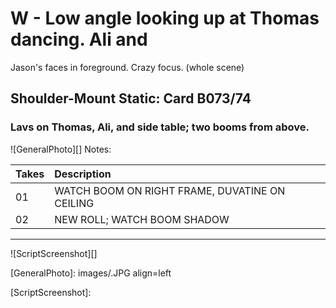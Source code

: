 # W - Low angle looking up at Thomas dancing. Ali andJason's faces in foreground. Crazy focus. (whole scene)

## Shoulder-Mount Static: Card B073/74

### Lavs on Thomas, Ali, and side table; two booms from above.

![GeneralPhoto][]
Notes: 

| Takes | Description |
|:---|:----|
| 01 | WATCH BOOM ON RIGHT FRAME, DUVATINE ON CEILING |
| 02 | NEW ROLL; WATCH BOOM SHADOW |

----

![ScriptScreenshot][]


[GeneralPhoto]:  images/.JPG align=left

[ScriptScreenshot]: 